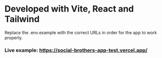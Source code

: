 # Developed with Vite, React and Tailwind
Replace the .env.example with the correct URLs in order for the app to work properly.
### Live example: https://social-brothers-app-test.vercel.app/
